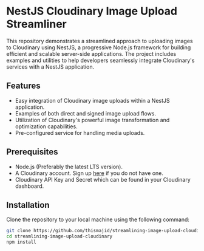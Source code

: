 # NestJS Cloudinary Image Upload Streamliner

This repository demonstrates a streamlined approach to uploading images to Cloudinary using NestJS, a progressive Node.js framework for building efficient and scalable server-side applications. The project includes examples and utilities to help developers seamlessly integrate Cloudinary's services with a NestJS application.

## Features

- Easy integration of Cloudinary image uploads within a NestJS application.
- Examples of both direct and signed image upload flows.
- Utilization of Cloudinary's powerful image transformation and optimization capabilities.
- Pre-configured service for handling media uploads.

## Prerequisites

- Node.js (Preferably the latest LTS version).
- A Cloudinary account. Sign up [here](https://cloudinary.com/users/register/free) if you do not have one.
- Cloudinary API Key and Secret which can be found in your Cloudinary dashboard.

## Installation

Clone the repository to your local machine using the following command:

```bash
git clone https://github.com/thismajid/streamlining-image-upload-cloudinary.git
cd streamlining-image-upload-cloudinary
npm install
```
